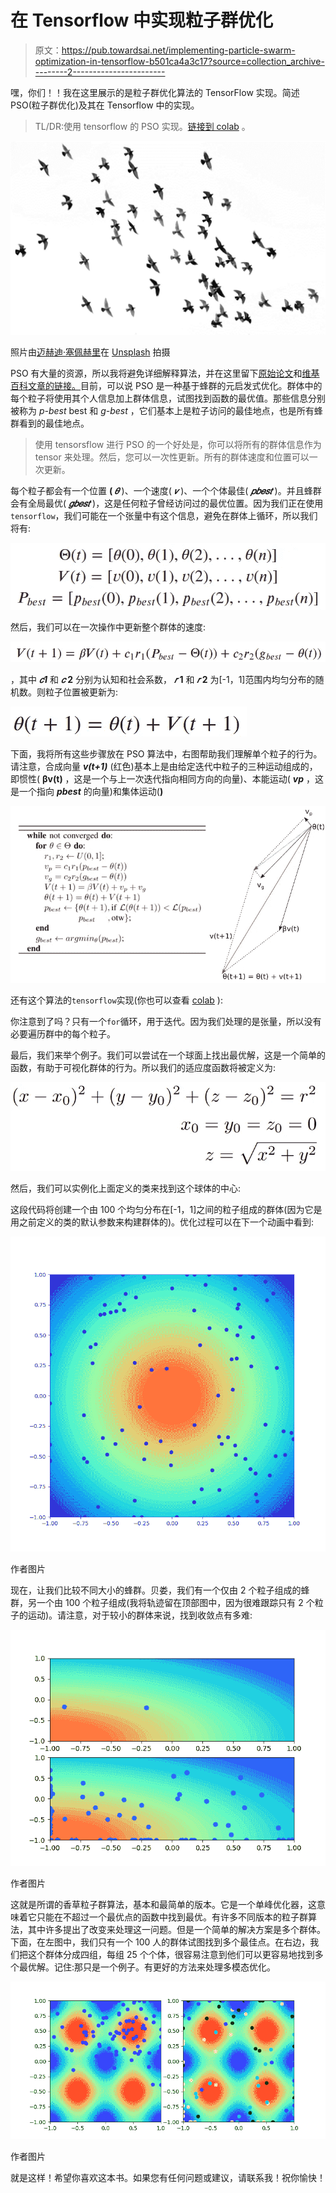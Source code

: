 # 在 Tensorflow 中实现粒子群优化

> 原文：<https://pub.towardsai.net/implementing-particle-swarm-optimization-in-tensorflow-b501ca4a3c17?source=collection_archive---------2----------------------->

嘿，你们！！我在这里展示的是粒子群优化算法的 TensorFlow 实现。简述 PSO(粒子群优化)及其在 Tensorflow 中的实现。

> TL/DR:使用 tensorflow 的 PSO 实现。[链接到 colab](https://colab.research.google.com/drive/1sbjMwPR9L8gqopqawhsMMAgNvVjUEFIZ?usp=sharing) 。

![](img/4dd38fa5bacf41a4c9b5063f780d004a.png)

照片由[迈赫迪·塞佩赫里](https://unsplash.com/@mehdisepehri?utm_source=medium&utm_medium=referral)在 [Unsplash](https://unsplash.com?utm_source=medium&utm_medium=referral) 拍摄

PSO 有大量的资源，所以我将避免详细解释算法，并在这里留下[原始论文](https://ieeexplore.ieee.org/abstract/document/488968?casa_token=nzrs9VtO2iQAAAAA:IO-ohAPG_GzEqF7SQ-G9Lriz4KTQprThJrh0MHFzbEJ5HdBI6Lri5vbk0bzUpbUVUYT-lX2gGg)和[维基百科文章的链接。](https://en.wikipedia.org/wiki/Particle_swarm_optimization)目前，可以说 PSO 是一种基于蜂群的元启发式优化。群体中的每个粒子将使用其个人信息加上群体信息，试图找到函数的最优值。那些信息分别被称为 *p-best* best 和 *g-best* ，它们基本上是粒子访问的最佳地点，也是所有蜂群看到的最佳地点。

> 使用 tensorsflow 进行 PSO 的一个好处是，你可以将所有的群体信息作为 tensor 来处理。然后，您可以一次性更新。所有的群体速度和位置可以一次更新。

每个粒子都会有一个位置 **( *𝜃*** )、一个速度( ***𝑣*** )、一个个体最佳( ***𝑝𝑏𝑒𝑠𝑡*** )。并且蜂群会有全局最优( ***𝑔𝑏𝑒𝑠𝑡*** )，这是任何粒子曾经访问过的最优位置。因为我们正在使用`tensorflow`，我们可能在一个张量中有这个信息，避免在群体上循环，所以我们将有:

![](img/c710f627f4070af28d82434ffe8c5e00.png)

然后，我们可以在一次操作中更新整个群体的速度:

![](img/4894e9c8e18ea01f3ba9ef2bab4ed233.png)

，其中 ***𝑐1*** 和 ***𝑐* 2** 分别为认知和社会系数， ***𝑟* 1** 和 ***𝑟* 2** 为[-1，1]范围内均匀分布的随机数。则粒子位置被更新为:

![](img/998d446d7176b7d52b2dbacab7366897.png)

下面，我将所有这些步骤放在 PSO 算法中，右图帮助我们理解单个粒子的行为。请注意，合成向量 ***v(t+1)*** (红色)基本上是由给定迭代中粒子的三种运动组成的，即惯性( **βv(t)** ，这是一个与上一次迭代指向相同方向的向量)、本能运动( ***vp*** ，这是一个指向 ***pbest*** 的向量)和集体运动(**)**

![](img/5ea4d49dd370c893d7e7774c3646c6b6.png)

还有这个算法的`tensorflow`实现(你也可以查看 [colab](https://colab.research.google.com/drive/1sbjMwPR9L8gqopqawhsMMAgNvVjUEFIZ?usp=sharing) ):

你注意到了吗？只有一个`for`循环，用于迭代。因为我们处理的是张量，所以没有必要遍历群中的每个粒子。

最后，我们来举个例子。我们可以尝试在一个球面上找出最优解，这是一个简单的函数，有助于可视化群体的行为。所以我们的适应度函数将被定义为:

![](img/91517d8920918010729abf1f9d32be9a.png)

然后，我们可以实例化上面定义的类来找到这个球体的中心:

这段代码将创建一个由 100 个均匀分布在[-1，1]之间的粒子组成的群体(因为它是用之前定义的类的默认参数来构建群体的)。优化过程可以在下一个动画中看到:

![](img/9c87f027c8aac799cd877c274b8d14c5.png)

作者图片

现在，让我们比较不同大小的蜂群。贝娄，我们有一个仅由 2 个粒子组成的蜂群，另一个由 100 个粒子组成(我将轨迹留在顶部图中，因为很难跟踪只有 2 个粒子的运动)。请注意，对于较小的群体来说，找到收敛点有多难:

![](img/5fbc85fa8ad1dc75e751d8daa18477f4.png)

作者图片

这就是所谓的香草粒子群算法，基本和最简单的版本。它是一个单峰优化器，这意味着它只能在不超过一个最优点的函数中找到最优。有许多不同版本的粒子群算法，其中许多提出了改变来处理这一问题。但是一个简单的解决方案是多个群体。下面，在左图中，我们只有一个 100 人的群体试图找到多个最佳点。在右边，我们把这个群体分成四组，每组 25 个个体，很容易注意到他们可以更容易地找到多个最优解。记住:那只是一个例子。有更好的方法来处理多模态优化。

![](img/367f2601bf29310428cc8fd77797af91.png)

作者图片

就是这样！希望你喜欢这本书。如果您有任何问题或建议，请联系我！祝你愉快！